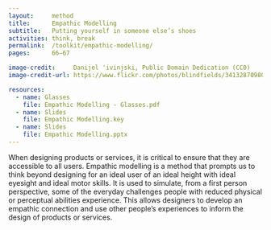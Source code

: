 ```yaml
---
layout:     method
title:      Empathic Modelling
subtitle:   Putting yourself in someone else’s shoes
activities: think, break
permalink:  /toolkit/empathic-modelling/
pages:      66–67

image-credit:     Danijel 'ivinjski, Public Domain Dedication (CC0)
image-credit-url: https://www.flickr.com/photos/blindfields/34132870980/

resources:
  - name: Glasses
    file: Empathic Modelling - Glasses.pdf
  - name: Slides
    file: Empathic Modelling.key
  - name: Slides
    file: Empathic Modelling.pptx
---
```


When designing products or services, it is critical to ensure that they are accessible to all users. Empathic modelling is a method that prompts us to think beyond designing for an ideal user of an ideal height with ideal eyesight and ideal motor skills. It is used to simulate, from a first person perspective, some of the everyday challenges people with reduced physical or perceptual abilities experience. This allows designers to develop an empathic connection and use other people’s experiences to inform the design of products or services.